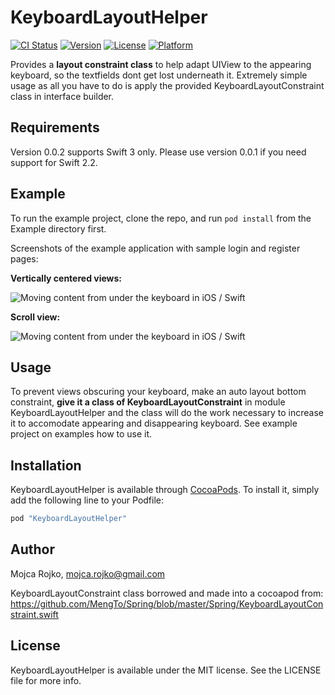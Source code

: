 # KeyboardLayoutHelper

[![CI Status](http://img.shields.io/travis/xtrinch/KeyboardLayoutHelper.svg?style=flat)](https://travis-ci.org/xtrinch/KeyboardLayoutHelper)
[![Version](https://img.shields.io/cocoapods/v/KeyboardLayoutHelper.svg?style=flat)](http://cocoapods.org/pods/KeyboardLayoutHelper)
[![License](https://img.shields.io/cocoapods/l/KeyboardLayoutHelper.svg?style=flat)](http://cocoapods.org/pods/KeyboardLayoutHelper)
[![Platform](https://img.shields.io/cocoapods/p/KeyboardLayoutHelper.svg?style=flat)](http://cocoapods.org/pods/KeyboardLayoutHelper)

Provides a **layout constraint class** to help adapt UIView to the appearing keyboard, so the textfields dont get lost underneath it. Extremely simple usage as all you have to do is apply the provided KeyboardLayoutConstraint class in interface builder.

## Requirements

Version 0.0.2 supports Swift 3 only. Please use version 0.0.1 if you need support for Swift 2.2.

## Example

To run the example project, clone the repo, and run `pod install` from the Example directory first.

Screenshots of the example application with sample login and register pages:

**Vertically centered views:**

<img src='https://raw.githubusercontent.com/xTrinch/KeyboardLayoutHelper/master/Graphics/login.gif' alt='Moving content from under the keyboard in iOS / Swift'>

**Scroll view:**

<img src='https://raw.githubusercontent.com/xTrinch/KeyboardLayoutHelper/master/Graphics/register.gif' alt='Moving content from under the keyboard in iOS / Swift'>

## Usage

To prevent views obscuring your keyboard, make an auto layout bottom constraint, **give it a class of KeyboardLayoutConstraint** in module KeyboardLayoutHelper and the class will do the work necessary to increase it to accomodate appearing and disappearing keyboard. See example project on examples how to use it.

## Installation

KeyboardLayoutHelper is available through [CocoaPods](http://cocoapods.org). To install
it, simply add the following line to your Podfile:

```ruby
pod "KeyboardLayoutHelper"
```

## Author

Mojca Rojko, mojca.rojko@gmail.com

KeyboardLayoutConstraint class borrowed and made into a cocoapod from: https://github.com/MengTo/Spring/blob/master/Spring/KeyboardLayoutConstraint.swift

## License

KeyboardLayoutHelper is available under the MIT license. See the LICENSE file for more info.
